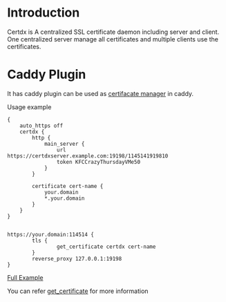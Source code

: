 # Introduction
Certdx is A centralized SSL certificate daemon including server and client.
One centralized server manage all certificates and multiple clients use the certificates.

# Caddy Plugin
It has caddy plugin can be used as [certifacate manager](https://caddyserver.com/docs/caddyfile/directives/tls#certificate-managers) in caddy.

Usage example
```
{
    auto_https off
    certdx {
        http {
            main_server {
                url https://certdxserver.example.com:19198/1145141919810
                token KFCCrazyThursdayVMe50
            }
        }

        certificate cert-name {
            your.domain
            *.your.domain
        }
    }
}


https://your.domain:114514 {
        tls {
                get_certificate certdx cert-name
        }
        reverse_proxy 127.0.0.1:19198
}
```
[Full Example](exec/caddytls/readme.md)

You can refer [get_certificate](https://caddyserver.com/docs/caddyfile/directives/tls#get_certificate) for more information
